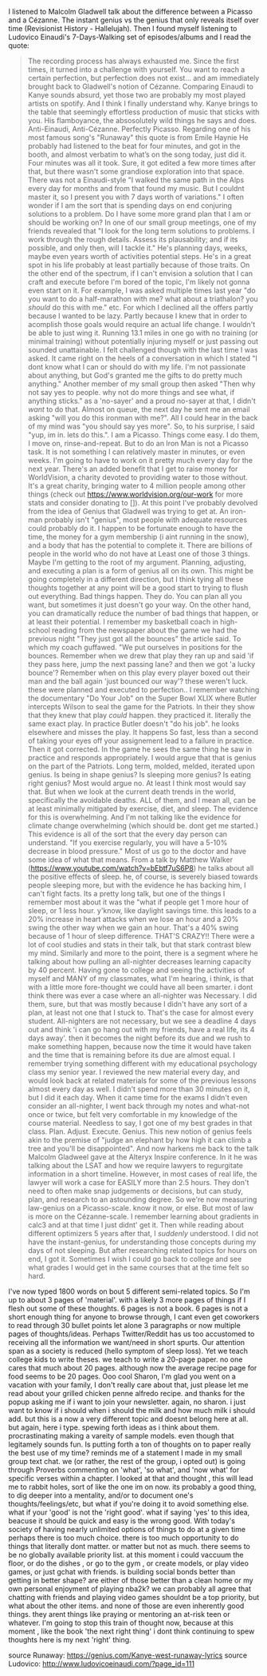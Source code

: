 I listened to Malcolm Gladwell talk about the difference between a Picasso and a Cézanne. The instant genius vs the genius that only reveals itself over time (Revisionist History - Hallelujah). Then I found myself listening to Ludovico Einaudi's 7-Days-Walking set of episodes/albums and I read the quote:
 > The recording process has always exhausted me. Since the first times, it turned into a challenge with yourself. You want to reach a certain perfection, but perfection does not exist…
and am immediately brought back to Gladwell's notion of Cézanne. Comparing Einaudi to Kanye sounds absurd, yet those two are probably my most played artists on spotify. And I think I finally understand why. Kanye brings to the table that seemingly effortless production of music that sticks with you. His flamboyance, the absosolutely wild things he says and does. Anti-Einaudi, Anti-Cézanne. Perfectly Picasso. Regarding one of his most famous song's "Runaway" this quote is from Emile Haynie 
 > He probably had listened to the beat for four minutes, and got in the booth, and almost verbatim to what’s on the song today, just did it. 
Four minutes was all it took. Sure, it got edited a few more times after that, but there wasn't some grandiose exploration into that space. There was not a Einaudi-style "I walked the same path in the Alps every day for months and from that found my music. But I couldnt master it, so I present you with 7 days worth of variations." I often wonder if I am the sort that is spending days on end conjuring solutions to a problem. Do I have some more grand plan that I am or should be working on?
In one of our small group meetings, one of my friends revealed that "I look for the long term solutions to problems. I work through the rough details. Assess its plausability; and if its possible, and only then, will I tackle it." He's planning days, weeks, maybe even years worth of activities potential steps. He's in a great spot in his life probably at least partially because of those traits. On the other end of the spectrum, if I can't envision a solution that I can craft and execute before I'm bored of the topic, I'm likely not gonna even start on it. For example, I was asked multiple times last year "do you want to do a half-marathon with me? what about a triathalon? you *should* do this with me." etc. For which I declined all the offers partly because I wanted to be lazy. Partly because I knew that in order to acomplish those goals would require an actual life change. I wouldn't be able to just wing it. Running 13.1 miles in one go with no training (or minimal training) without potentially injuring myself or just passing out sounded unattainable. I felt challenged though with the last time I was asked. It came right on the heels of a conversation in which I stated "I dont know what I can or should do with my life. I'm not passionate about anything, but God's granted me the gifts to do pretty much anything." Another member of my small group then asked "Then why not say yes to people. why not do more things and see what, if anything sticks." as a 'no-sayer' and a proud no-sayer at that, I didn't *want* to do that. Almost on queue, the next day he sent me an email asking "will you do this ironman with me?". All I could hear in the back of my mind was "you should say yes more". So, to his surprise, I said "yup, im in. lets do this.". I am a Picasso. Things come easy. I do them, I move on, rinse-and-repeat. But to do an Iron Man is not a Picasso task. It is not something I can relatively master in minutes, or even weeks. I'm going to have to work on it pretty much every day for the next year. There's an added benefit that I get to raise money for WorldVision, a charity devoted to providing water to those without. It's a great charity, bringing water to 4 million people among other things (check out https://www.worldvision.org/our-work for more stats and consider donating to []). 
At this point I've probably devolved from the idea of Genius that Gladwell was trying to get at. An iron-man probably isn't "genius", most people with adequate resources could probably do it. I happen to be fortunate enough to have the time, the money for a gym membership (i aint running in the snow), and a body that has the potential to complete it. There are billions of people in the world who do not have at Least one of those 3 things. Maybe I'm getting to the root of my argument. Planning, adjusting, and executing a plan is a form of genius all on its own. This might be going completely in a different direction, but I think tying all these thoughts together at any point will be a good start to trying to flush out everything.
Bad things happen. They do. You can plan all you want, but sometimes it just doesn't go your way. On the other hand, you can dramatically reduce the number of bad things that happen, or at least their potential. I remember my basketball coach in high-school reading from the newspaper about the game we had the previous night "They just got all the bounces" the article said. To which my coach guffawed. "We put ourselves in positions for the bounces. Remember when we drew that play they ran up and said 'if they pass here, jump the next passing lane? and then we got 'a lucky bounce'? Remember when on this play every player boxed out their man and the ball again 'just bounced our way'? these weren't luck. these were planned and executed to perfection.. I remember watching the documentary "Do Your Job" on the Super Bowl XLIX where Butler intercepts Wilson to seal the game for the Patriots. In their they show that they knew that play *could* happen. they practiced it. literally the same exact play. In practice Butler doesn't "do his job". he looks elsewhere and misses the play. It happens So fast, less than a second of taking your eyes off your assignement lead to a failure in practice. Then it got corrected. In the game he sees the same thing he saw in practice and responds appropriately. I would argue that that is genius on the part of the Patriots. Long term, molded, melded, iterated upon genius. 
Is being in shape genius? Is sleeping more genius? Is eating right genius? Most would argue no. At least I think most would say that. But when we look at the current death trends in the world, specifically the avoidable deaths. ALL of them, and I mean all, can be at least minimally mitigated by exercise, diet, and sleep. The evidence for this is overwhelming. And I'm not talking like the evidence for climate change overwhelming (which should be. dont get me started.) This evidence is all of the sort that the every day person can understand. "If you exercise regularly, you will have a 5-10% decrease in blood pressure." Most of us go to the doctor and have some idea of what that means. From a talk by Matthew Walker (https://www.youtube.com/watch?v=bEbtf7uS6P8) he talks about all the positive effects of sleep. he, of course, is severely biased towards people sleeping more, but with the evidence he has backing him, I can't fight facts. Its a pretty long talk, but one of the things I remember most about it was the "what if people get 1 more hour of sleep, or 1 less hour. y'know, like daylight savings time. this leads to a 20% increase in heart attacks when we lose an hour and a 20% swing the other way when we gain an hour. That's a 40% swing because of 1 hour of sleep difference. THAT'S CRAZY!! There were a lot of cool studies and stats in their talk, but that stark contrast blew my mind. Similarly and more to the point, there is a segment where he talking about how pulling an all-nighter decreases learning capacity by 40 percent. Having gone to college and seeing the activities of myself and MANY of my classmates, what I'm hearing, i think, is that with a little more fore-thought we could have all been smarter. i dont think there was ever a case where an all-nighter was Necessary. I did them, sure, but that was mostly because I didn't have any sort of a plan, at least not one that I stuck to. That's the case for almost every student. All-nighters are not necessary, but we see a deadline 4 days out and think 'i can go hang out with my friends, have a real life, its 4 days away'. then it becomes the night before its due and we rush to make something happen, because now the time it would have taken and the time that is remaining before its due are almost equal. I remember trying something different with my educational psychology class my senior year. I reviewed the new material every day, and would look back at related materials for some of the previous lessons almost every day as well. I didn't spend more than 30 minutes on it, but I did it each day. When it came time for the exams I didn't even consider an all-nighter, I went back through my notes and what-not once or twice, but felt very comfortable in my knowledge of the course material. Needless to say, I got one of my best grades in that class. Plan. Adjust. Execute. Genius. 
This new notion of genius feels akin to the premise of "judge an elephant by how high it can climb a tree and you'll be disappointed". And now harkens me back to the talk Malcolm Gladweel gave at the Alteryx Inspire conference. In it he was talking about the LSAT and how we require lawyers to regurgitate information in a short timeline. However, in most cases of real life, the lawyer will work a case for EASILY more than 2.5 hours. They don't need to often make snap judgements or decisions, but can study, plan, and research to an astounding degree. So we're now measuring law-genius on a Picasso-scale. know it now, or else. But most of law is more on the Cézanne-scale. I remember learning about gradients in calc3 and at that time I just didnt' get it. Then while reading about different optimizers 5 years after that, I *suddenly* understood. I did not have the instant-genius, for understanding those concepts during my days of not sleeping. But after researching related topics for hours on end, I got it. Sometimes I wish I could go back to college and see what grades I would get in the same courses that at the time felt so hard.

I've now typed 1800 words on bout 5 different semi-related topics. So I'm up to about 3 pages of 'material'. with a likely 3 more pages of things if I flesh out some of these thoughts. 6 pages is not a book. 6 pages is not a short enough thing for anyone to browse through, I cant even get coworkers to read through 30 bullet points let alone 3 paragraphs or now multiple pages of thoughts/ideas. Perhaps Twitter/Reddit has us too accustomed to receiving all the information we want/need in short spurts. Our attention span as a society is reduced (hello symptom of sleep loss). Yet we teach college kids to write theses. we teach to write a 20-page paper. no one cares that much about 20 pages. although now the average recipe page for food seems to be 20 pages. Ooo cool Sharon, I'm glad you went on a vacation with your family, I don't really care about that, just please let me read about your grilled chicken penne alfredo recipe. and thanks for the popup asking me if i want to join your newsletter. again, no sharon. i just want to know if i should when i should the milk and how much milk i should add. but this is a now a very different topic and doesnt belong here at all. but again, here i type. spewing forth ideas as i think about them. procrastinating making a vareity of sample models. even though that legitamely sounds fun. Is putting forth a ton of thoughts on to paper really the best use of my time? reminds me of a statement I made in my small group text chat. we (or rather, the rest of the group, i opted out) is going through Proverbs commenting on 'what', 'so what', and 'now what' for specific verses within a chapter. I looked at that and thought , this will lead me to rabbit holes, sort of like the one im on now. its probably a good thing, to dig deeper into a mentality, and/or to document one's thoughts/feelings/etc, but what if you're doing it to avoid something else. what if your 'good' is not the 'right good'. what if saying 'yes' to this idea, beacuse it should be quick and easy is the wrong good. With today's society of having nearly unlimited options of things to do at a given time perhaps there is too much choice. there is too much opportunity to do things that literally dont matter. or matter but not as much. there seems to be no globally available priority list. at this moment i could vaccuum the floor, or do the dishes , or go to the gym , or create models, or play video games, or just gchat with friends. is building social bonds better than getting in better shape? are either of those better than a clean home or my own personal enjoyment of playing nba2k? we can probably all agree that chatting with friends and playing video games shouldnt be a top priority, but what about the other items. and none of those are even inherently good things. they arent things like praying or mentoring an at-risk teen or whatever. I'm going to stop this train of thought now, because at this moment , like the book 'the next right thing' i dont think continuing to spew thoughts here is my next 'right' thing. 
 
 
 
 
 
 source Runaway: https://genius.com/Kanye-west-runaway-lyrics
 source Ludovico: http://www.ludovicoeinaudi.com/?page_id=111
